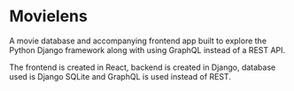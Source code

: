 # Movielens

A movie database and accompanying frontend app built to explore the Python Django framework along with using GraphQL instead of a REST API.

The frontend is created in React, backend is created in Django, database used is Django SQLite and GraphQL is used instead of REST.

